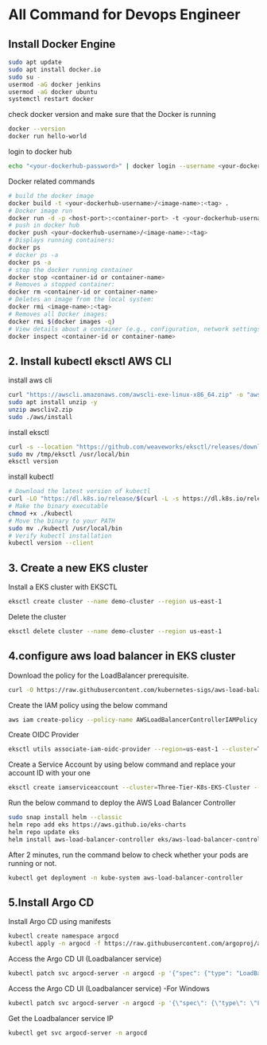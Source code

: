 # All Command for Devops Engineer

## Install Docker Engine
```bash
sudo apt update
sudo apt install docker.io
sudo su -
usermod -aG docker jenkins
usermod -aG docker ubuntu
systemctl restart docker
```
check docker version and make sure that the Docker is running
```bash
docker --version
docker run hello-world
```
login to docker hub
```bash
echo "<your-dockerhub-password>" | docker login --username <your-dockerhub-username> --password-stdin
```
Docker related commands
```bash
# build the docker image
docker build -t <your-dockerhub-username>/<image-name>:<tag> .
# Docker image run
docker run -d -p <host-port>:<container-port> -t <your-dockerhub-username>/<image-name>:<tag>
# push in docker hub
docker push <your-dockerhub-username>/<image-name>:<tag>
# Displays running containers:
docker ps
# docker ps -a
docker ps -a
# stop the docker running container
docker stop <container-id or container-name>
# Removes a stopped container:
docker rm <container-id or container-name>
# Deletes an image from the local system:
docker rmi <image-name>:<tag>
# Removes all Docker images:
docker rmi $(docker images -q)
# View details about a container (e.g., configuration, network settings):
docker inspect <container-id or container-name>
```
## 2. Install kubectl eksctl AWS CLI

install aws cli

```bash
curl "https://awscli.amazonaws.com/awscli-exe-linux-x86_64.zip" -o "awscliv2.zip"
sudo apt install unzip -y
unzip awscliv2.zip
sudo ./aws/install
```

install eksctl

```bash
curl -s --location "https://github.com/weaveworks/eksctl/releases/download/latest_release/eksctl_$(uname -s)_amd64.tar.gz" | tar xz -C /tmp
sudo mv /tmp/eksctl /usr/local/bin
eksctl version
```
install kubectl
```bash
# Download the latest version of kubectl
curl -LO "https://dl.k8s.io/release/$(curl -L -s https://dl.k8s.io/release/stable.txt)/bin/linux/amd64/kubectl"
# Make the binary executable
chmod +x ./kubectl
# Move the binary to your PATH
sudo mv ./kubectl /usr/local/bin
# Verify kubectl installation
kubectl version --client
```
## 3. Create a new EKS cluster
Install a EKS cluster with EKSCTL
```bash
eksctl create cluster --name demo-cluster --region us-east-1
```
Delete the cluster
```bash
eksctl delete cluster --name demo-cluster --region us-east-1
```

## 4.configure aws load balancer in EKS cluster

Download the policy for the LoadBalancer prerequisite.

```bash
curl -O https://raw.githubusercontent.com/kubernetes-sigs/aws-load-balancer-controller/v2.5.4/docs/install/iam_policy.json
```

Create the IAM policy using the below command

```bash
aws iam create-policy --policy-name AWSLoadBalancerControllerIAMPolicy --policy-document file://iam_policy.json
```

Create OIDC Provider

```bash
eksctl utils associate-iam-oidc-provider --region=us-east-1 --cluster=Three-Tier-K8s-EKS-Cluster --approve
```

Create a Service Account by using below command and replace your account ID with your one

```bash
eksctl create iamserviceaccount --cluster=Three-Tier-K8s-EKS-Cluster --namespace=kube-system --name=aws-load-balancer-controller --role-name AmazonEKSLoadBalancerControllerRole --attach-policy-arn=arn:aws:iam::<your_account_id>:policy/AWSLoadBalancerControllerIAMPolicy --approve --region=us-east-1
```

Run the below command to deploy the AWS Load Balancer Controller

```bash
sudo snap install helm --classic
helm repo add eks https://aws.github.io/eks-charts
helm repo update eks
helm install aws-load-balancer-controller eks/aws-load-balancer-controller -n kube-system --set clusterName=my-cluster --set serviceAccount.create=false --set serviceAccount.name=aws-load-balancer-controller
```

After 2 minutes, run the command below to check whether your pods are running or not.

```bash
kubectl get deployment -n kube-system aws-load-balancer-controller
```
## 5.Install Argo CD

Install Argo CD using manifests

```bash
kubectl create namespace argocd
kubectl apply -n argocd -f https://raw.githubusercontent.com/argoproj/argo-cd/stable/manifests/install.yaml
```

Access the Argo CD UI (Loadbalancer service)

```bash
kubectl patch svc argocd-server -n argocd -p '{"spec": {"type": "LoadBalancer"}}'
```

Access the Argo CD UI (Loadbalancer service) -For Windows

```bash
kubectl patch svc argocd-server -n argocd -p '{\"spec\": {\"type\": \"LoadBalancer\"}}'
```

Get the Loadbalancer service IP

```bash
kubectl get svc argocd-server -n argocd
```
